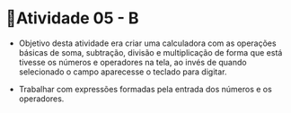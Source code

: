 # :notebook:Atividade 05 - B

- Objetivo desta atividade era criar uma calculadora com as operações básicas de soma, subtração, divisão e multiplicação de forma que está tivesse os números e operadores na tela, ao invés de quando selecionado o campo aparecesse o teclado para digitar.

- Trabalhar com expressões formadas pela entrada dos números e os operadores.

  

  

